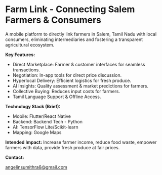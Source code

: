 # Farm Link - Connecting Salem Farmers & Consumers

A mobile platform to directly link farmers in Salem, Tamil Nadu with local consumers, eliminating intermediaries and fostering a transparent agricultural ecosystem.

**Key Features:**

* Direct Marketplace: Farmer & customer interfaces for seamless transactions.
* Negotiation: In-app tools for direct price discussion.
* Hyperlocal Delivery: Efficient logistics for fresh produce.
* AI Insights: Quality assessment & market predictions for farmers.
* Collective Buying: Reduces input costs for farmers.
* Tamil Language Support & Offline Access.

**Technology Stack (Brief):**

* Mobile: Flutter/React Native
* Backend:  Backend Tech -  Python
* AI: TensorFlow Lite/Scikit-learn
* Mapping:  Google Maps

**Intended Impact:** Increase farmer income, reduce food waste, empower farmers with data, provide fresh produce at fair prices.


**Contact:**

angelinsumithra6@gmail.com
